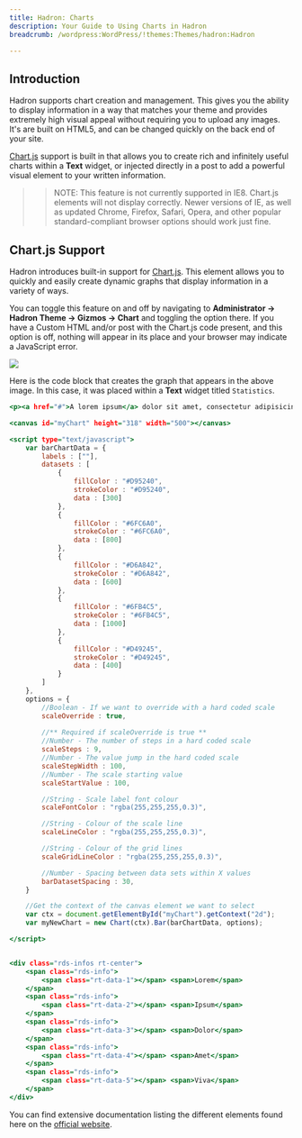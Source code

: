 ```yaml
---
title: Hadron: Charts
description: Your Guide to Using Charts in Hadron
breadcrumb: /wordpress:WordPress/!themes:Themes/hadron:Hadron

---
```


Introduction
-----

Hadron supports chart creation and management. This gives you the ability to display information in a way that matches your theme and provides extremely high visual appeal without requiring you to upload any images. It's are built on HTML5, and can be changed quickly on the back end of your site.

[Chart.js][chartjs] support is built in that allows you to create rich and infinitely useful charts within a **Text** widget, or injected directly in a post to add a powerful visual element to your written information.

>> NOTE: This feature is not currently supported in IE8. Chart.js elements will not display correctly. Newer versions of IE, as well as updated Chrome, Firefox, Safari, Opera, and other popular standard-compliant browser options should work just fine.

Chart.js Support
-----

Hadron introduces built-in support for [Chart.js][chartjs]. This element allows you to quickly and easily create dynamic graphs that display information in a variety of ways. 

You can toggle this feature on and off by navigating to **Administrator -> Hadron Theme -> Gizmos -> Chart** and toggling the option there. If you have a Custom HTML and/or post with the Chart.js code present, and this option is off, nothing will appear in its place and your browser may indicate a JavaScript error.

![][chart_1]

Here is the code block that creates the graph that appears in the above image. In this case, it was placed within a **Text** widget titled `Statistics`.

~~~ .html
<p><a href="#">A lorem ipsum</a> dolor sit amet, consectetur adipisicing elit. Nam, eos, labore molestias quis eaque dolorum exceptur</p>

<canvas id="myChart" height="318" width="500"></canvas>

<script type="text/javascript">
    var barChartData = {
        labels : [""],
        datasets : [
            {
                fillColor : "#D95240",
                strokeColor : "#D95240",
                data : [300]
            },
            {
                fillColor : "#6FC6A0",
                strokeColor : "#6FC6A0",
                data : [800]
            },
            {
                fillColor : "#D6A842",
                strokeColor : "#D6A842",
                data : [600]
            },
            {
                fillColor : "#6FB4C5",
                strokeColor : "#6FB4C5",
                data : [1000]
            },
            {
                fillColor : "#D49245",
                strokeColor : "#D49245",
                data : [400]
            }                                   
        ]
    },
    options = {
        //Boolean - If we want to override with a hard coded scale
        scaleOverride : true,
        
        //** Required if scaleOverride is true **
        //Number - The number of steps in a hard coded scale
        scaleSteps : 9,
        //Number - The value jump in the hard coded scale
        scaleStepWidth : 100,
        //Number - The scale starting value
        scaleStartValue : 100,

        //String - Scale label font colour  
        scaleFontColor : "rgba(255,255,255,0.3)",

        //String - Colour of the scale line
        scaleLineColor : "rgba(255,255,255,0.3)",

        //String - Colour of the grid lines
        scaleGridLineColor : "rgba(255,255,255,0.3)",   

        //Number - Spacing between data sets within X values
        barDatasetSpacing : 30, 
    }

    //Get the context of the canvas element we want to select
    var ctx = document.getElementById("myChart").getContext("2d");
    var myNewChart = new Chart(ctx).Bar(barChartData, options);

</script>


<div class="rds-infos rt-center">
    <span class="rds-info">
        <span class="rt-data-1"></span> <span>Lorem</span>
    </span>
    <span class="rds-info">
        <span class="rt-data-2"></span> <span>Ipsum</span>
    </span>
    <span class="rds-info">
        <span class="rt-data-3"></span> <span>Dolor</span>
    </span>
    <span class="rds-info">
        <span class="rt-data-4"></span> <span>Amet</span>
    </span>
    <span class="rds-info">
        <span class="rt-data-5"></span> <span>Viva</span>
    </span> 
</div>
~~~

You can find extensive documentation listing the different elements found here on the [official website][chartjs].

[chartjs]: http://chartjs.org
[fontawesome]: http://fortawesome.github.io/Font-Awesome/
[chart_1]: assets/chart.jpg
[chart_2]: assets/demo_3.jpeg
[list]: http://demo.rockettheme.com/wordpress-themes/Hadron/features/typography